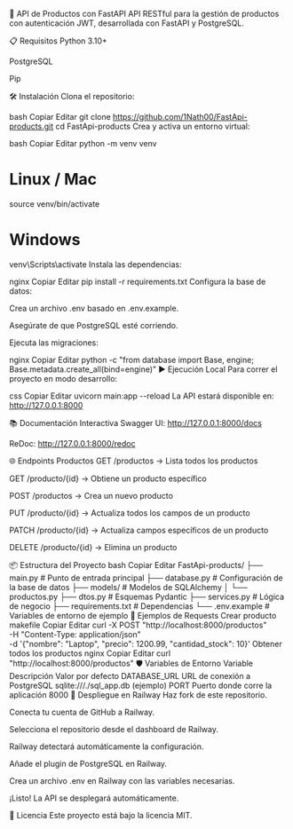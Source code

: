 🚀 API de Productos con FastAPI
API RESTful para la gestión de productos con autenticación JWT, desarrollada con FastAPI y PostgreSQL.

📋 Requisitos
Python 3.10+

PostgreSQL

Pip

🛠 Instalación
Clona el repositorio:

bash
Copiar
Editar
git clone https://github.com/1Nath00/FastApi-products.git
cd FastApi-products
Crea y activa un entorno virtual:

bash
Copiar
Editar
python -m venv venv
# Linux / Mac
source venv/bin/activate
# Windows
venv\Scripts\activate
Instala las dependencias:

nginx
Copiar
Editar
pip install -r requirements.txt
Configura la base de datos:

Crea un archivo .env basado en .env.example.

Asegúrate de que PostgreSQL esté corriendo.

Ejecuta las migraciones:

nginx
Copiar
Editar
python -c "from database import Base, engine; Base.metadata.create_all(bind=engine)"
▶️ Ejecución Local
Para correr el proyecto en modo desarrollo:

css
Copiar
Editar
uvicorn main:app --reload
La API estará disponible en:
http://127.0.0.1:8000

📚 Documentación Interactiva
Swagger UI: http://127.0.0.1:8000/docs

ReDoc: http://127.0.0.1:8000/redoc

🌐 Endpoints
Productos
GET /productos → Lista todos los productos

GET /producto/{id} → Obtiene un producto específico

POST /productos → Crea un nuevo producto

PUT /producto/{id} → Actualiza todos los campos de un producto

PATCH /producto/{id} → Actualiza campos específicos de un producto

DELETE /producto/{id} → Elimina un producto

📦 Estructura del Proyecto
bash
Copiar
Editar
FastApi-products/
├── main.py            # Punto de entrada principal
├── database.py        # Configuración de la base de datos
├── models/            # Modelos de SQLAlchemy
│   └── productos.py
├── dtos.py            # Esquemas Pydantic
├── services.py        # Lógica de negocio
├── requirements.txt   # Dependencias
└── .env.example       # Variables de entorno de ejemplo
📄 Ejemplos de Requests
Crear producto
makefile
Copiar
Editar
curl -X POST "http://localhost:8000/productos" \
-H "Content-Type: application/json" \
-d '{"nombre": "Laptop", "precio": 1200.99, "cantidad_stock": 10}'
Obtener todos los productos
nginx
Copiar
Editar
curl "http://localhost:8000/productos"
🛡️ Variables de Entorno
Variable	Descripción	Valor por defecto
DATABASE_URL	URL de conexión a PostgreSQL	sqlite:///./sql_app.db (ejemplo)
PORT	Puerto donde corre la aplicación	8000
🚢 Despliegue en Railway
Haz fork de este repositorio.

Conecta tu cuenta de GitHub a Railway.

Selecciona el repositorio desde el dashboard de Railway.

Railway detectará automáticamente la configuración.

Añade el plugin de PostgreSQL en Railway.

Crea un archivo .env en Railway con las variables necesarias.

¡Listo! La API se desplegará automáticamente.

📜 Licencia
Este proyecto está bajo la licencia MIT.
